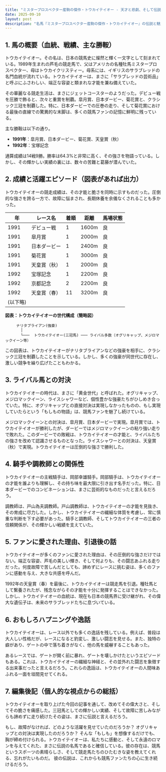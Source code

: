 ```yaml
---
title: "ミスタープロスペクター産駒の傑作・トウカイテイオー - 天才と悲劇、そして伝説への道"
date: 2025-09-10
layout: post
description: "名馬『ミスタープロスペクター産駒の傑作・トウカイテイオー』の伝説と魅力を深堀り"
---
```


## 1. 馬の概要（血統、戦績、主な勝鞍）

トウカイテイオー。その名は、日本の競馬史に燦然と輝く一文字として刻まれている。1989年生まれの芦毛の競走馬で、父はアメリカの名種牡馬ミスタープロスペクター、母はトウカイクリスティー。母系には、イギリスのサラブレッドの名門血統が流れている。トウカイテイオーは、まさに「サラブレッドの芸術品」と呼ぶにふさわしい、端正な容姿と類まれな才能を兼ね備えていた。

その華麗なる競走生活は、まさにジェットコースターのようだった。デビュー戦を圧勝で飾ると、次々と重賞を制覇。皐月賞、日本ダービー、菊花賞と、クラシック三冠を制覇した。特に、日本ダービーでの圧巻の走り、そして菊花賞における最後の直線での驚異的な末脚は、多くの競馬ファンの記憶に鮮明に残っている。

主な勝鞍は以下の通り。

* **1991年**：皐月賞、日本ダービー、菊花賞、天皇賞（秋）
* **1992年**：宝塚記念

通算成績は14戦9勝。勝率は64.3%と非常に高く、その強さを物語っている。しかし、その輝かしい実績の裏には、数々の苦難と葛藤が潜んでいた。


## 2. 成績と活躍エピソード（図表があれば出力）

トウカイテイオーの競走成績は、その才能と脆さを同時に示すものだった。圧倒的な強さを誇る一方で、故障に悩まされ、長期休養を余儀なくされることも多かった。

| 年 | レース名          | 着順 | 距離 | 馬場状態 |
|---|-----------------|-----|------|---------|
| 1991 | デビュー戦        | 1   | 1600m| 良      |
| 1991 | 皐月賞            | 1   | 2000m| 良      |
| 1991 | 日本ダービー        | 1   | 2400m| 良      |
| 1991 | 菊花賞            | 1   | 3000m| 良      |
| 1991 | 天皇賞（秋）      | 1   | 2000m| 良      |
| 1992 | 宝塚記念          | 1   | 2200m| 良      |
| 1992 | 京都記念          | 2   | 2200m| 良      |
| 1992 | 天皇賞（春）      | 11  | 3200m| 良      |
|(以下略)


**図表：トウカイテイオーの世代構成（簡略図）**

```
     ナリタブライアン(強豪)
       │
       └───  トウカイテイオー(三冠馬) ─── ライバル多数（オグリキャップ、メジロマックイーン等）
```

この図表は、トウカイテイオーがナリタブライアンなどの強豪を相手に、クラシック三冠を制覇したことを示している。しかし、多くの強豪が同世代に存在し、激しい競争を繰り広げたこともわかる。


## 3. ライバル馬との対決

トウカイテイオーの時代は、まさに「黄金世代」と呼ばれた。オグリキャップ、メジロマックイーン、ライスシャワーなど、個性豊かな強豪たちがひしめき合っていた。特に、オグリキャップとの直接対決は実現しなかったものの、もし実現していたらという「もしもの物語」は、競馬ファンを魅了し続けている。

メジロマックイーンとの対決は、皐月賞、日本ダービーで実現。皐月賞では、トウカイテイオーが勝利したが、ダービーではメジロマックイーンの粘り強い走りで敗れた。このダービーでの敗戦は、トウカイテイオーの才能と、ライバルたちの強さを改めて認識させるものとなった。ライスシャワーとの対決は、天皇賞（秋）で実現。トウカイテイオーは圧倒的な強さで勝利した。


## 4. 騎手や調教師との関係性

トウカイテイオーの主戦騎手は、岡部幸雄騎手。岡部騎手は、トウカイテイオーの才能を誰よりも理解し、その持ち味を最大限に引き出す名手だった。特に、日本ダービーでのコンビネーションは、まさに芸術的なものだったと言えるだろう。

調教師は、戸山為夫調教師。戸山調教師は、トウカイテイオーの才能を見抜き、その育成に尽力した。しかし、トウカイテイオーの繊細な体質を考慮し、常に慎重な判断を下す必要があった。騎手と調教師、そしてトウカイテイオーの三者の信頼関係が、その輝かしい戦績を支えていた。


## 5. ファンに愛された理由、引退後の話

トウカイテイオーが多くのファンに愛された理由は、その圧倒的な強さだけではない。端正な容姿、芦毛の美しい輝き、そして何よりも、その闘志あふれる走りだった。何度故障で苦しんだとしても、諦めずにレースに挑む姿は、多くのファンに感動を与え、大きな共感を呼んだ。

1992年の天皇賞（春）を最後に、トウカイテイオーは競走馬を引退。種牡馬として繋養されたが、残念ながらその才能を十分に発揮することはできなかった。しかし、トウカイテイオーの血統は、現在も日本の競馬界に受け継がれ、その偉大な遺伝子は、未来のサラブレッドたちに息づいている。


## 6. おもしろハプニングや逸話

トウカイテイオーは、レース以外でも多くの逸話を残している。例えば、普段は大人しい性格だが、レースになると豹変し、激しい闘志を見せる。また、独特の癖があり、ゲートの中で落ち着きがなく、他の馬を威嚇することもあった。

あるレースでは、ゲートが開く前に暴れ、ゲートを壊しかけたというエピソードもある。これは、トウカイテイオーの繊細な神経と、その並外れた闘志を象徴する出来事だったと言えるだろう。これらの逸話は、トウカイテイオーの人間味あふれる一面を垣間見せてくれる。


## 7. 編集後記（個人的な視点からの総括）

トウカイテイオーを取り上げた今回の記事を通して、改めてその偉大さと、そしてその脆さを痛感した。三冠馬としての輝かしい実績、そして故障に苦しみながらも諦めずに走り続けたその姿は、まさに伝説と言えるだろう。

もし、故障がなければ、どのような活躍を見せていたのだろうか？  オグリキャップとの対決は実現したのだろうか？  そんな「もしも」を想像するだけでも、胸が締め付けられる。トウカイテイオーは、私たちに感動と、そして永遠のロマンを与えてくれた、まさに伝説の名馬であると確信している。彼の存在は、競馬というスポーツの素晴らしさ、そして競走馬たちのひたむきな姿を教えてくれる、忘れがたいものだ。  彼の伝説は、これからも競馬ファンたちの心に生き続けるだろう。
